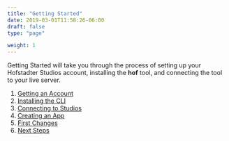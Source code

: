 ```yaml
---
title: "Getting Started"
date: 2019-03-01T11:58:26-06:00
draft: false
type: "page"

weight: 1
---
```


Getting Started will take you through the process
of setting up your Hofstadter Studios account,
installing the __hof__ tool, and
connecting the tool to your live server.

1. [Getting an Account](./getting-an-account)
1. [Installing the CLI](./installation)
1. [Connecting to Studios](./connecting)
1. [Creating an App](./create-an-app)
1. [First Changes](./first-changes)
1. [Next Steps](./next-steps)
